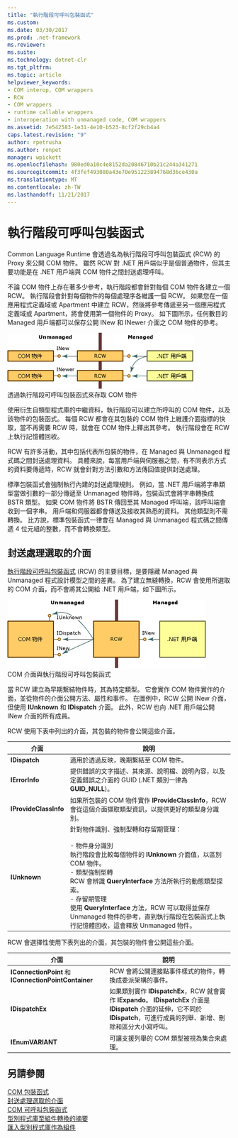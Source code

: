 ```yaml
---
title: "執行階段可呼叫包裝函式"
ms.custom: 
ms.date: 03/30/2017
ms.prod: .net-framework
ms.reviewer: 
ms.suite: 
ms.technology: dotnet-clr
ms.tgt_pltfrm: 
ms.topic: article
helpviewer_keywords:
- COM interop, COM wrappers
- RCW
- COM wrappers
- runtime callable wrappers
- interoperation with unmanaged code, COM wrappers
ms.assetid: 7e542583-1e31-4e10-b523-8cf2f29cb4a4
caps.latest.revision: "9"
author: rpetrusha
ms.author: ronpet
manager: wpickett
ms.openlocfilehash: 980ed0a10c4e8152da20846710b21c244a341271
ms.sourcegitcommit: 4f3fef493080a43e70e951223894768d36ce430a
ms.translationtype: MT
ms.contentlocale: zh-TW
ms.lasthandoff: 11/21/2017
---
```

# <a name="runtime-callable-wrapper"></a>執行階段可呼叫包裝函式
Common Language Runtime 會透過名為執行階段可呼叫包裝函式 (RCW) 的 Proxy 來公開 COM 物件。 雖然 RCW 對 .NET 用戶端似乎是個普通物件，但其主要功能是在 .NET 用戶端與 COM 物件之間封送處理呼叫。  
  
 不論 COM 物件上存在著多少參考，執行階段都會針對每個 COM 物件各建立一個 RCW。 執行階段會針對每個物件的每個處理序各維護一個 RCW。  如果您在一個應用程式定義域或 Apartment 中建立 RCW，然後將參考傳遞至另一個應用程式定義域或 Apartment，將會使用第一個物件的 Proxy。  如下圖所示，任何數目的 Managed 用戶端都可以保存公開 INew 和 INewer 介面之 COM 物件的參考。  
  
 ![RCW](../../../docs/framework/interop/media/rcw.gif "rcw")  
透過執行階段可呼叫包裝函式來存取 COM 物件  
  
 使用衍生自類型程式庫的中繼資料，執行階段可以建立所呼叫的 COM 物件，以及該物件的包裝函式。 每個 RCW 都會在其包裝的 COM 物件上維護介面指標的快取，當不再需要 RCW 時，就會在 COM 物件上釋出其參考。 執行階段會在 RCW 上執行記憶體回收。  
  
 RCW 有許多活動，其中包括代表所包裝的物件，在 Managed 與 Unmanaged 程式碼之間封送處理資料。 具體來說，每當用戶端與伺服器之間，有不同表示方式的資料要傳遞時，RCW 就會針對方法引數和方法傳回值提供封送處理。  
  
 標準包裝函式會強制執行內建的封送處理規則。 例如，當 .NET 用戶端將字串類型當做引數的一部分傳遞至 Unmanaged 物件時，包裝函式會將字串轉換成 BSTR 類型。 如果 COM 物件將 BSTR 傳回至其 Managed 呼叫端，該呼叫端會收到一個字串。 用戶端和伺服器都會傳送及接收其熟悉的資料。 其他類型則不需轉換。 比方說，標準包裝函式一律會在 Managed 與 Unmanaged 程式碼之間傳遞 4 位元組的整數，而不會轉換類型。  
  
## <a name="marshaling-selected-interfaces"></a>封送處理選取的介面  
 [執行階段可呼叫包裝函式](../../../docs/framework/interop/runtime-callable-wrapper.md) (RCW) 的主要目標，是要隱藏 Managed 與 Unmanaged 程式設計模型之間的差異。 為了建立無縫轉換，RCW 會使用所選取的 COM 介面，而不會將其公開給 .NET 用戶端，如下圖所示。  
  
 ![具有介面的 RCW](../../../docs/framework/interop/media/rcwwithinterfaces.gif "rcwwithinterfaces")  
COM 介面與執行階段可呼叫包裝函式  
  
 當 RCW 建立為早期繫結物件時，其為特定類型。 它會實作 COM 物件實作的介面，並從物件的介面公開方法、屬性和事件。 在圖例中，RCW 公開 INew 介面，但使用 **IUnknown** 和 **IDispatch** 介面。 此外，RCW 也向 .NET 用戶端公開 INew 介面的所有成員。  
  
 RCW 使用下表中列出的介面，其包裝的物件會公開這些介面。  
  
|介面|說明|  
|---------------|-----------------|  
|**IDispatch**|適用於透過反映，晚期繫結至 COM 物件。|  
|**IErrorInfo**|提供錯誤的文字描述、其來源、說明檔、說明內容，以及定義錯誤之介面的 GUID (.NET 類別一律為 **GUID_NULL**)。|  
|**IProvideClassInfo**|如果所包裝的 COM 物件實作 **IProvideClassInfo**，RCW 會從這個介面擷取類型資訊，以提供更好的類型身分識別。|  
|**IUnknown**|針對物件識別、強制型轉和存留期管理：<br /><br /> -   物件身分識別<br />     執行階段會比較每個物件的 **IUnknown** 介面值，以區別 COM 物件。<br />-   類型強制型轉<br />     RCW 會辨識 **QueryInterface** 方法所執行的動態類型探索。<br />-   存留期管理<br />     使用 **QueryInterface** 方法，RCW 可以取得並保存 Unmanaged 物件的參考，直到執行階段在包裝函式上執行記憶體回收，這會釋放 Unmanaged 物件。|  
  
 RCW 會選擇性使用下表列出的介面，其包裝的物件會公開這些介面。  
  
|介面|說明|  
|---------------|-----------------|  
|**IConnectionPoint** 和 **IConnectionPointContainer**|RCW 會將公開連接點事件樣式的物件，轉換成委派架構的事件。|  
|**IDispatchEx**|如果類別實作 **IDispatchEx**，RCW 就會實作 **IExpando**。 **IDispatchEx** 介面是 **IDispatch** 介面的延伸，它不同於 **IDispatch**，可進行成員的列舉、新增、刪除和區分大小寫呼叫。|  
|**IEnumVARIANT**|可讓支援列舉的 COM 類型被視為集合來處理。|  
  
## <a name="see-also"></a>另請參閱  
 [COM 包裝函式](../../../docs/framework/interop/com-wrappers.md)  
 [封送處理選取的介面](http://msdn.microsoft.com/en-us/fdb97fd0-f694-4832-bf15-a4e7cf413840)  
 [COM 可呼叫包裝函式](../../../docs/framework/interop/com-callable-wrapper.md)  
 [型別程式庫至組件轉換的摘要](http://msdn.microsoft.com/en-us/bf3f90c5-4770-4ab8-895c-3ba1055cc958)  
 [匯入型別程式庫作為組件](../../../docs/framework/interop/importing-a-type-library-as-an-assembly.md)
